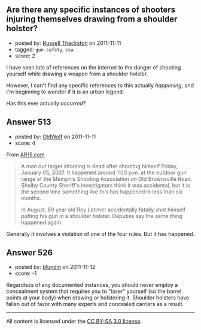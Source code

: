 ## Are there any specific instances of shooters injuring themselves drawing from a shoulder holster?

- posted by: [Russell Thackston](https://stackexchange.com/users/-1/44-russell-thackston) on 2011-11-11
- tagged: `gun-safety`, `ccw`
- score: 2

<p>I have seen lots of references on the internet to the danger of shooting yourself while drawing a weapon from a shoulder holster. </p>

<p>However, I can't find any specific references to this actually <em>happening</em>, and I'm beginning to wonder if it is an urban legend.</p>

<p>Has this ever actually <em>occurred</em>?</p>



## Answer 513

- posted by: [OldWolf](https://stackexchange.com/users/-1/111-oldwolf) on 2011-11-11
- score: 4

<p>From <a href="http://www.ar15.com/forums/t_8_22/254594_Man_Shoots_Himself_At_Gun_Range____.html" rel="nofollow">AR15.com</a></p>

<blockquote>
  <p>A man out target shooting is dead after shooting himself Friday, January 05, 2007.
  It happened around 1:00 p.m. at the outdoor gun range of the Memphis Shooting Association on Old Brownsville Road. Shelby County Sheriff's investigators think it was accidental, but it is the second time something like this has happened in less than six months.</p>
  
  <p>In August, 69 year old Roy Latimer accidentally fatally shot himself putting his gun in a shoulder holster. Deputies say the same thing happened again. </p>
</blockquote>

<p>Generally it involves a violation of one of the four rules. But it has happened.</p>



## Answer 526

- posted by: [blundin](https://stackexchange.com/users/-1/236-blundin) on 2011-11-12
- score: -1

<p>Regardless of any documented instances, you should never employ a concealment system that requires you to "laser" yourself (so the barrel points at your body) when drawing or holstering it. Shoulder holsters have fallen out of favor with many experts and concealed carriers as a result.</p>




---

All content is licensed under the [CC BY-SA 3.0 license](https://creativecommons.org/licenses/by-sa/3.0/).
